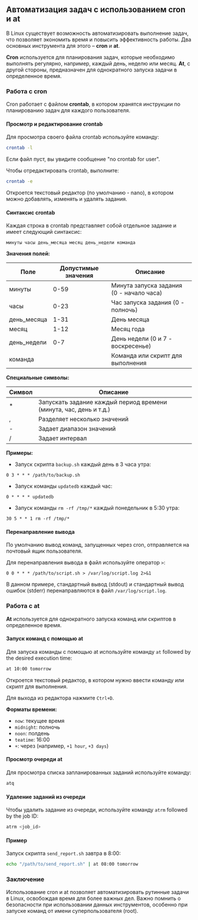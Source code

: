 ## Автоматизация задач с использованием cron и at

В Linux существует возможность автоматизировать выполнение задач, что позволяет экономить время и повысить эффективность работы. Два основных инструмента для этого – **cron** и **at**. 

**Cron** используется для планирования задач, которые необходимо выполнять регулярно, например, каждый день, неделю или месяц. **At**, с другой стороны, предназначен для однократного запуска задачи в определенное время.

### Работа с cron

Cron работает с файлом **crontab**, в котором хранятся инструкции по планированию задач для каждого пользователя. 

#### Просмотр и редактирование crontab

Для просмотра своего файла crontab используйте команду:

```bash
crontab -l
```

Если файл пуст, вы увидите сообщение "no crontab for user".

Чтобы отредактировать crontab, выполните:

```bash
crontab -e
```

Откроется текстовый редактор (по умолчанию - nano), в котором можно добавлять, изменять и удалять задания.

#### Синтаксис crontab

Каждая строка в crontab представляет собой отдельное задание и имеет следующий синтаксис:

```
минуты часы день_месяца месяц день_недели команда
```

**Значения полей:**

| Поле | Допустимые значения | Описание |
|---|---|---|
| минуты | 0-59 | Минута запуска задания (0 - начало часа) |
| часы | 0-23 | Час запуска задания (0 - полночь) |
| день_месяца | 1-31 | День месяца |
| месяц | 1-12 | Месяц года |
| день_недели | 0-7 | День недели (0 и 7 - воскресенье) |
| команда |  | Команда или скрипт для выполнения |

**Специальные символы:**

| Символ | Описание |
|---|---|
| * |  Запускать задание каждый период времени (минута, час, день и т.д.) |
| , |  Разделяет несколько значений |
| - |  Задает диапазон значений |
| / |  Задает интервал |

**Примеры:**

* Запуск скрипта `backup.sh` каждый день в 3 часа утра:

```
0 3 * * * /path/to/backup.sh
```

* Запуск команды `updatedb` каждый час:

```
0 * * * * updatedb
```

* Запуск команды `rm -rf /tmp/*` каждый понедельник в 5:30 утра:

```
30 5 * * 1 rm -rf /tmp/*
```

#### Перенаправление вывода

По умолчанию вывод команд, запущенных через cron, отправляется на почтовый ящик пользователя. 

Для перенаправления вывода в файл используйте оператор `>`:

```
0 0 * * * /path/to/script.sh > /var/log/script.log 2>&1
```

В данном примере, стандартный вывод (stdout) и стандартный вывод ошибок (stderr) перенаправляются в файл `/var/log/script.log`.

### Работа с at

**At** используется для однократного запуска команд или скриптов в определенное время.

#### Запуск команд с помощью at

Для запуска команды с помощью at используйте команду `at` followed by the desired execution time:

```bash
at 10:00 tomorrow
```

Откроется текстовый редактор, в котором нужно ввести команду или скрипт для выполнения. 

Для выхода из редактора нажмите `Ctrl+D`.

**Форматы времени:**

* `now`: текущее время
* `midnight`: полночь
* `noon`: полдень
* `teatime`: 16:00
* `+`:  через (например, `+1 hour`, `+3 days`)

#### Просмотр очереди at

Для просмотра списка запланированных заданий используйте команду:

```bash
atq
```

#### Удаление заданий из очереди

Чтобы удалить задание из очереди, используйте команду `atrm` followed by the job ID:

```bash
atrm <job_id>
```

#### Пример

Запуск скрипта `send_report.sh` завтра в 8:00:

```bash
echo "/path/to/send_report.sh" | at 08:00 tomorrow
```

### Заключение

Использование cron и at позволяет автоматизировать рутинные задачи в Linux, освобождая время для более важных дел. Важно помнить о безопасности при использовании данных инструментов, особенно при запуске команд от имени суперпользователя (root). 
